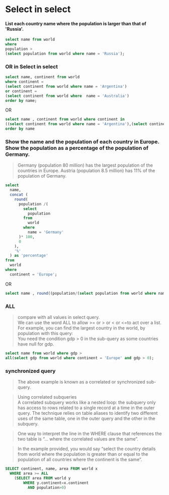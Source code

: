 # Select in select 

#### List each country name where the population is larger than that of 'Russia'.

```sql
select name from world 
where 
population > 
(select population from world where name = 'Russia');
```


### OR in Select in select

```sql
select name, continent from world 
where continent = 
(select continent from world where name = 'Argentina') 
or continent = 
(select continent from world where  name = 'Australia')
order by name;
```

OR 

```sql
select name , continent from world where continent in 
((select continent from world where name = 'Argentina'),(select continent from world where name = 'Australia')) 
order by name 
```


### Show the name and the population of each country in Europe. Show the population as a percentage of the population of Germany.
> Germany (population 80 million) has the largest population of the countries in Europe. Austria (population 8.5 million) has 11% of the population of Germany.

```sql
select 
  name, 
  concat (
    round(
      population /(
        select 
          population 
        from 
          world 
        where 
          name = 'Germany'
      )* 100, 
      0
    ), 
    '%'
  ) as 'percentage' 
from 
  world 
where 
  continent = 'Europe';

```

OR 

```sql
select name , round((population/(select population from world where name = 'Germany'))*100) || '%' from world where continent = 'Europe'; 
```

### ALL 
> compare with all values in select query. <br> 
> We can use the word ALL to allow >= or > or < or <=to act over a list. For example, you can find the largest country in the world, by population with this query: <br> 
> You need the condition gdp > 0 in the sub-query as some countries have null for gdp. <br> 


```sql
select name from world where gdp >
all(select gdp from world where continent = 'Europe' and gdp > 0);
```


### synchronized query 

> The above example is known as a correlated or synchronized sub-query. <br> 

> Using correlated subqueries <br>
> A correlated subquery works like a nested loop: the subquery only has access to rows related to a single record at a time in the outer query. The technique relies on table aliases to identify two different uses of the same table, one in the outer query and the other in the subquery. <br>

> One way to interpret the line in the WHERE clause that references the two table is “… where the correlated values are the same”.

> In the example provided, you would say “select the country details from world where the population is greater than or equal to the population of all countries where the continent is the same”. <br>

```sql
SELECT continent, name, area FROM world x
  WHERE area >= ALL
    (SELECT area FROM world y
        WHERE y.continent=x.continent
          AND population>0)

```
